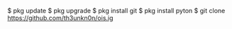 $ pkg update
$ pkg upgrade
$ pkg install git
$ pkg install pyton
$ git clone https://github.com/th3unkn0n/ois.ig
